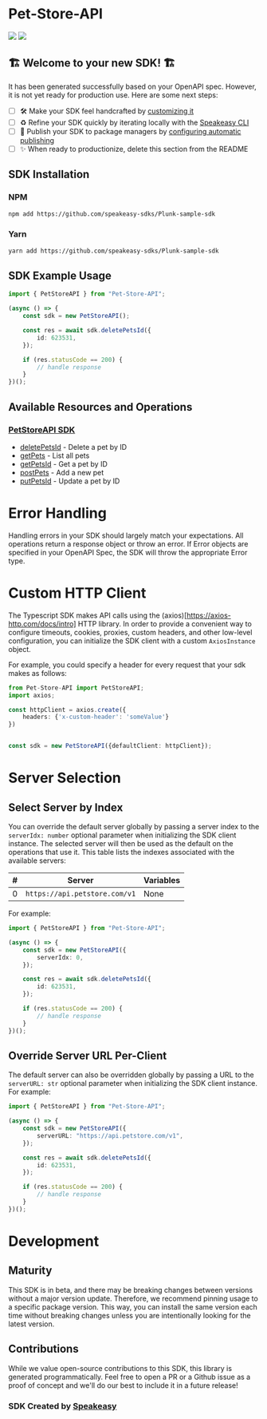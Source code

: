 # Pet-Store-API

<div align="left">
    <a href="https://speakeasyapi.dev/"><img src="https://custom-icon-badges.demolab.com/badge/-Built%20By%20Speakeasy-212015?style=for-the-badge&logoColor=FBE331&logo=speakeasy&labelColor=545454" /></a>
    <a href="https://github.com/speakeasy-sdks/Plunk-sample-sdk.git/actions"><img src="https://img.shields.io/github/actions/workflow/status/speakeasy-sdks/Plunk-sample-sdk/speakeasy_sdk_generation.yml?style=for-the-badge" /></a>
    
</div>


## 🏗 **Welcome to your new SDK!** 🏗

It has been generated successfully based on your OpenAPI spec. However, it is not yet ready for production use. Here are some next steps:
- [ ] 🛠 Make your SDK feel handcrafted by [customizing it](https://www.speakeasyapi.dev/docs/customize-sdks)
- [ ] ♻️ Refine your SDK quickly by iterating locally with the [Speakeasy CLI](https://github.com/speakeasy-api/speakeasy)
- [ ] 🎁 Publish your SDK to package managers by [configuring automatic publishing](https://www.speakeasyapi.dev/docs/productionize-sdks/publish-sdks)
- [ ] ✨ When ready to productionize, delete this section from the README
<!-- Start SDK Installation -->
## SDK Installation

### NPM

```bash
npm add https://github.com/speakeasy-sdks/Plunk-sample-sdk
```

### Yarn

```bash
yarn add https://github.com/speakeasy-sdks/Plunk-sample-sdk
```
<!-- End SDK Installation -->

## SDK Example Usage
<!-- Start SDK Example Usage -->
```typescript
import { PetStoreAPI } from "Pet-Store-API";

(async () => {
    const sdk = new PetStoreAPI();

    const res = await sdk.deletePetsId({
        id: 623531,
    });

    if (res.statusCode == 200) {
        // handle response
    }
})();

```
<!-- End SDK Example Usage -->

<!-- Start SDK Available Operations -->
## Available Resources and Operations

### [PetStoreAPI SDK](docs/sdks/petstoreapi/README.md)

* [deletePetsId](docs/sdks/petstoreapi/README.md#deletepetsid) - Delete a pet by ID
* [getPets](docs/sdks/petstoreapi/README.md#getpets) - List all pets
* [getPetsId](docs/sdks/petstoreapi/README.md#getpetsid) - Get a pet by ID
* [postPets](docs/sdks/petstoreapi/README.md#postpets) - Add a new pet
* [putPetsId](docs/sdks/petstoreapi/README.md#putpetsid) - Update a pet by ID
<!-- End SDK Available Operations -->

<!-- Start Dev Containers -->

<!-- End Dev Containers -->

<!-- Start Error Handling -->
# Error Handling

Handling errors in your SDK should largely match your expectations.  All operations return a response object or throw an error.  If Error objects are specified in your OpenAPI Spec, the SDK will throw the appropriate Error type.
<!-- End Error Handling -->

<!-- Start Custom HTTP Client -->
# Custom HTTP Client

The Typescript SDK makes API calls using the (axios)[https://axios-http.com/docs/intro] HTTP library.  In order to provide a convenient way to configure timeouts, cookies, proxies, custom headers, and other low-level configuration, you can initialize the SDK client with a custom `AxiosInstance` object.


For example, you could specify a header for every request that your sdk makes as follows:

```typescript
from Pet-Store-API import PetStoreAPI;
import axios;

const httpClient = axios.create({
    headers: {'x-custom-header': 'someValue'}
})


const sdk = new PetStoreAPI({defaultClient: httpClient});
```
<!-- End Custom HTTP Client -->



<!-- Start Server Selection -->
# Server Selection

## Select Server by Index

You can override the default server globally by passing a server index to the `serverIdx: number` optional parameter when initializing the SDK client instance. The selected server will then be used as the default on the operations that use it. This table lists the indexes associated with the available servers:

| # | Server | Variables |
| - | ------ | --------- |
| 0 | `https://api.petstore.com/v1` | None |

For example:

```typescript
import { PetStoreAPI } from "Pet-Store-API";

(async () => {
    const sdk = new PetStoreAPI({
        serverIdx: 0,
    });

    const res = await sdk.deletePetsId({
        id: 623531,
    });

    if (res.statusCode == 200) {
        // handle response
    }
})();

```


## Override Server URL Per-Client

The default server can also be overridden globally by passing a URL to the `serverURL: str` optional parameter when initializing the SDK client instance. For example:

```typescript
import { PetStoreAPI } from "Pet-Store-API";

(async () => {
    const sdk = new PetStoreAPI({
        serverURL: "https://api.petstore.com/v1",
    });

    const res = await sdk.deletePetsId({
        id: 623531,
    });

    if (res.statusCode == 200) {
        // handle response
    }
})();

```
<!-- End Server Selection -->

<!-- Placeholder for Future Speakeasy SDK Sections -->

# Development

## Maturity

This SDK is in beta, and there may be breaking changes between versions without a major version update. Therefore, we recommend pinning usage
to a specific package version. This way, you can install the same version each time without breaking changes unless you are intentionally
looking for the latest version.

## Contributions

While we value open-source contributions to this SDK, this library is generated programmatically.
Feel free to open a PR or a Github issue as a proof of concept and we'll do our best to include it in a future release!

### SDK Created by [Speakeasy](https://docs.speakeasyapi.dev/docs/using-speakeasy/client-sdks)
